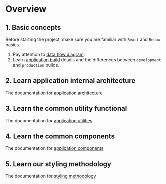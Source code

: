 # Overview

## 1. Basic concepts

Before starting the project, make sure you are familiar with `React` and `Redux` basics. 

1.  Pay attention to [data flow diagram](/theme/05-Redux.md).
2.  Learn [application build](/theme/04-Webpack.md) details and the differences between `development` and `production` builds.

## 2. Learn application internal architecture

The documentation for [application architecture](/theme/10-Architecture.md)

## 3. Learn the common utility functional

The documentation for [application utilities](/theme/11-Utilities.md)

## 4. Learn the common components

The documentation for [application components](/theme/12-Components.md)

## 5. Learn our styling methodology

The documentation for [styling methodology](/theme/06-Styles.md)

